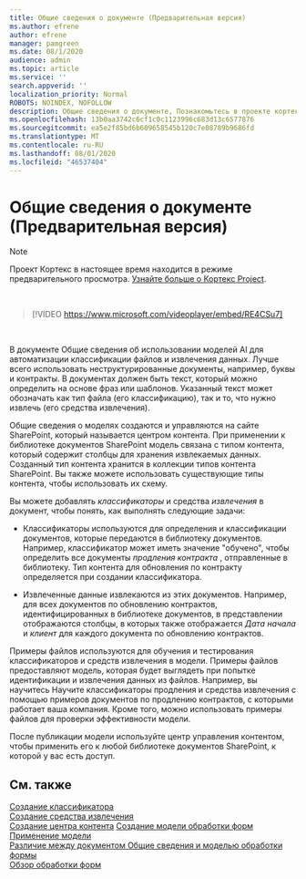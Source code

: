 ```yaml
---
title: Общие сведения о документе (Предварительная версия)
ms.author: efrene
author: efrene
manager: pamgreen
ms.date: 08/1/2020
audience: admin
ms.topic: article
ms.service: ''
search.appverid: ''
localization_priority: Normal
ROBOTS: NOINDEX, NOFOLLOW
description: Общие сведения о документе, Познакомьтесь в проекте кортекс.
ms.openlocfilehash: 13b0aa3742c6cf1c0c1123996c683d13c6577876
ms.sourcegitcommit: ea5e2f85bd6b609658545b120c7e08789b9686fd
ms.translationtype: MT
ms.contentlocale: ru-RU
ms.lasthandoff: 08/01/2020
ms.locfileid: "46537404"
---
```

# <a name="document-understanding-overview-preview"></a>Общие сведения о документе (Предварительная версия)
> [!Note] 
> Проект Кортекс в настоящее время находится в режиме предварительного просмотра. [Узнайте больше о Кортекс Project](https://aka.ms/projectcortex).

</br>

> [!VIDEO https://www.microsoft.com/videoplayer/embed/RE4CSu7] 

</br>

В документе Общие сведения об использовании моделей AI для автоматизации классификации файлов и извлечения данных. Лучше всего использовать неструктурированные документы, например, буквы и контракты. В документах должен быть текст, который можно определить на основе фраз или шаблонов. Указанный текст может обозначать как тип файла (его классификацию), так и то, что нужно извлечь (его средства извлечения).

Общие сведения о моделях создаются и управляются на сайте SharePoint, который называется центром контента. При применении к библиотеке документов SharePoint модель связана с типом контента, который содержит столбцы для хранения извлекаемых данных. Созданный тип контента хранится в коллекции типов контента SharePoint. Вы также можете использовать существующие типы контента, чтобы использовать их схему.

Вы можете добавлять *классификаторы* и средства *извлечения* в документ, чтобы понять, как выполнять следующие задачи: 

- Классификаторы используются для определения и классификации документов, которые передаются в библиотеку документов. Например, классификатор может иметь значение "обучено", чтобы определить все документы *продления контракта* , отправленные в библиотеку. Тип контента для обновления по контракту определяется при создании классификатора.

- Извлеченные данные извлекаются из этих документов. Например, для всех документов по обновлению контрактов, идентифицированных в библиотеке документов, в представлении отображаются столбцы, в которых также отображается *Дата начала* и *клиент* для каждого документа по обновлению контрактов. 

Примеры файлов используются для обучения и тестирования классификаторов и средств извлечения в модели. Примеры файлов предоставляют модель, которая будет выглядеть при попытке идентификации и извлечения данных из файлов. Например, вы научитесь Научите классификаторы продления и средства извлечения с помощью примеров документов по продлению контрактов, с которыми работает ваша компания. Кроме того, можно использовать примеры файлов для проверки эффективности модели.

После публикации модели используйте центр управления контентом, чтобы применить его к любой библиотеке документов SharePoint, к которой у вас есть доступ.  


## <a name="see-also"></a>См. также
[Создание классификатора](create-a-classifier.md)</br>
[Создание средства извлечения](create-an-extractor.md)</br>
[Создание центра контента](create-a-content-center.md) 
 [Создание модели обработки форм](create-a-form-processing-model.md)</br>
[Применение модели](apply-a-model.md)   
[Различие между документом Общие сведения и моделью обработки формы](difference-between-document-understanding-and-form-processing-model.md)  
[Обзор обработки форм](form-processing-overview.md)




